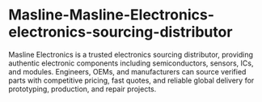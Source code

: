 # Masline-Masline-Electronics-electronics-sourcing-distributor
Masline Electronics is a trusted electronics sourcing distributor, providing authentic electronic components including semiconductors, sensors, ICs, and modules. Engineers, OEMs, and manufacturers can source verified parts with competitive pricing, fast quotes, and reliable global delivery for prototyping, production, and repair projects.
